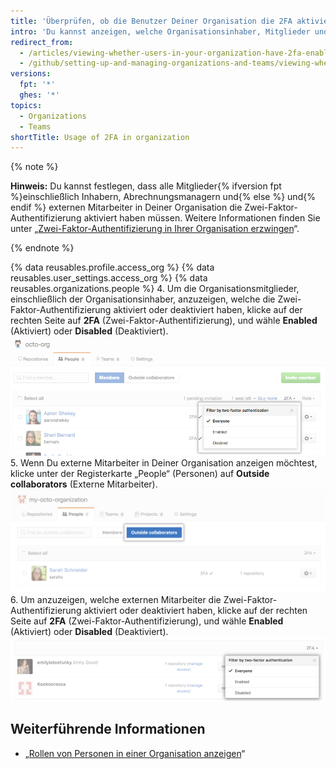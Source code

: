 ```yaml
---
title: 'Überprüfen, ob die Benutzer Deiner Organisation die 2FA aktiviert haben'
intro: 'Du kannst anzeigen, welche Organisationsinhaber, Mitglieder und externen Mitarbeiter die Zwei-Faktor-Authentifizierung aktiviert haben.'
redirect_from:
  - /articles/viewing-whether-users-in-your-organization-have-2fa-enabled
  - /github/setting-up-and-managing-organizations-and-teams/viewing-whether-users-in-your-organization-have-2fa-enabled
versions:
  fpt: '*'
  ghes: '*'
topics:
  - Organizations
  - Teams
shortTitle: Usage of 2FA in organization
---
```


{% note %}

**Hinweis:** Du kannst festlegen, dass alle Mitglieder{% ifversion fpt %}einschließlich Inhabern, Abrechnungsmanagern und{% else %} und{% endif %} externen Mitarbeiter in Deiner Organisation die Zwei-Faktor-Authentifizierung aktiviert haben müssen. Weitere Informationen finden Sie unter „[Zwei-Faktor-Authentifizierung in Ihrer Organisation erzwingen](/articles/requiring-two-factor-authentication-in-your-organization)“.

{% endnote %}

{% data reusables.profile.access_org %}
{% data reusables.user_settings.access_org %}
{% data reusables.organizations.people %}
4. Um die Organisationsmitglieder, einschließlich der Organisationsinhaber, anzuzeigen, welche die Zwei-Faktor-Authentifizierung aktiviert oder deaktiviert haben, klicke auf der rechten Seite auf **2FA** (Zwei-Faktor-Authentifizierung), und wähle **Enabled** (Aktiviert) oder **Disabled** (Deaktiviert). ![Organisationsmitglieder nach Zwei-Faktor-Authentifizierung filtern](/assets/images/help/2fa/filter-org-members-by-2fa.png)
5. Wenn Du externe Mitarbeiter in Deiner Organisation anzeigen möchtest, klicke unter der Registerkarte „People“ (Personen) auf **Outside collaborators** (Externe Mitarbeiter). ![Auswahl von externen Mitarbeitern](/assets/images/help/organizations/select-outside-collaborators.png)
6. Um anzuzeigen, welche externen Mitarbeiter die Zwei-Faktor-Authentifizierung aktiviert oder deaktiviert haben, klicke auf der rechten Seite auf **2FA** (Zwei-Faktor-Authentifizierung), und wähle **Enabled** (Aktiviert) oder **Disabled** (Deaktiviert). ![Externe Mitarbeiter nach Zwei-Faktor-Authentifizierung filtern](/assets/images/help/2fa/filter-outside-collaborators-by-2fa.png)

## Weiterführende Informationen

- „[Rollen von Personen in einer Organisation anzeigen](/articles/viewing-people-s-roles-in-an-organization)“
